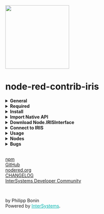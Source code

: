
<img src="https://raw.githubusercontent.com/phil1436/node-red-contrib-iris/master/src/InterSystemsLogo.png" width = "200">
<h1>node-red-contrib-iris</h1>
<details>
    <summary><b>General</b></summary>
    <p>
       An interface for <a href = 'https://nodered.org/'>Node-RED</a> to <a href = 'https://www.intersystems.com/data-platform/'>InterSystems IRIS Data Platform</a>.
    </p>
</details>

<details>
    <summary><b>Required</b></summary>
    <p>
        <ul>
            <li><a href="https://docs.intersystems.com/irislatest/csp/docbook/DocBook.UI.Page.cls?KEY=PAGE_nodejs_native">Native API</a> (v 1.2.0) installed in Node-RED.</li>
            <li><a href = "https://github.com/phil1436/node-red-iris/tree/master/ObjectScript">Node.IRISInterface</a> (v 1.3) class installed in Intersystems IRIS.</li>
        </ul>
    </p>
</details>

<details>
    <summary><b>Install</b></summary>
    <p>
       Either use the <i>Node-RED Menu - Manage Palette - Install</i>, or run the following command in your Node-RED user directory - typically <code>~/.node-red</code>

```shell
npm i node-red-contrib-iris
``` 
    
</p>
</details>

<details>
    <summary><b>Import Native API</b></summary>
    <p>
        In <code>~/.node-red/settings.js</code> add module in (already existing) <code>functionGlobalContext</code>:
        
<pre>
functionGlobalContext: {
    // os:require('os'),
    iris:require('./node_modules/node-red-contrib-iris/intersystems-iris-native')
}
</pre>

You can find the API package under <code>.node-red/node_modules/node-red-contrib-iris/intersystems-iris-native</code>. Please check the <a href = "https://github.com/phil1436/node-red-contrib-iris/blob/master/intersystems-iris-native/README.md">README</a> file for supported operating systems. If your OS is not supported you can get the API from your Intersystems IRIS instance under: <code>~/IRIS/dev/nodejs/intersystems-iris-native</code>.

See the <a href = "https://nodered.org/docs/user-guide/writing-functions#loading-additional-modules">documentation</a> for how to load additional modules into Node-RED.
</p>
</details>

<details>
    <summary><b>Download Node.IRISInterface</b></summary>
    <p>
        Go to <a href = 'https://raw.githubusercontent.com/phil1436/node-red-contrib-iris/master/ObjectScript/Node.IRISInterface.cls'>raw.githubusercontent</a>. Do a right click on the page and choose <i>Save Page As...</i> . Afterwards go to the InterSystems Management Portal and navigate to <i>System Explorer > Classes</i> and click on <i>Import</i>. There you select the file you just downloaded and click <i>Import</i>.<br>
         When you only operate in one namespace, import the class into this namespace. When you have multiple namespaces you want to have access to, <a href = "https://docs.intersystems.com/iris20221/csp/docbook/DocBook.UI.Page.cls?KEY=GSA_config_namespace#GSA_config_namespace_addmap_all">map the class to namespace %ALL</a>.
    </p>
</details>

<details>  
    <summary><b>Connect to IRIS</b></summary>
    <p>
        Set connection properties via the node properties. The Node will build a connection when you deploy and will hold that connection up until you redeploy or disconnect manually.
    </p>
        <img src = "https://raw.githubusercontent.com/phil1436/node-red-contrib-iris/master/src/NodeProps.png" width = "400">
    <p>
    You can set the default properties in <code>~/.node-red/node_modules/node-red-contrib-iris/ServerProperties.json</code>. Or use the <a href = "https://github.com/phil1436/node-red-contrib-iris/blob/master/examples/SetServerProperties.json">SetServerProperties flow</a> under <i>Import > Examples > node-red-contrib-iris > SetServerProperties</i>.
    </p>
</details>

<details>  
    <summary><b>Usage</b></summary>
    <p>
         The nodes are secure against SQL injection by parametrize the statements.
    </p>
    <p>
         Pass the SQL statement as a string in the <b>msg.data</b> field and the nodes will parameterize the statement itself.
    </p>
<pre>
msg.data = "SELECT * FROM NodeRed.Person WHERE Age >= 42 AND Name = 'Max' "
</pre>
Or parameterized statement:
<pre>
msg.data = { 
    "sql": "SELECT * FROM NodeRed.Person WHERE Age >= ? AND Name = ? ",
    "values": [42, "Max"]
}
</pre>
</details>

<details>
    <summary><b>Nodes</b></summary>
    <p>
        <ul>
            <li><b>IRIS</b>: A Node for executing DML statements such as SELECT, UPDATE, INSERT and DELETE and DDL statements such as CREATE, ALTER and DROP in Intersystems IRIS.</li>
            <li><b>IRIS_CREATE</b>: Creates a class in Intersystems IRIS.</li>
            <li><b>IRIS_DELETE_CLASS</b>: Deletes a class in Intersystems IRIS.</li>
            <li><b>IRIS_INSERT</b>: A Node for only SQL-INSERT-Statements. Can also generate the class, if it does not already exists, based on the statement.</li>
            <li><b>IRIS_OO</b>: Can insert a hierarchical JSON-Object.</li>
            <li><b>IRIS_CALL</b>: Call Intersystems IRIS classmethods.</li>
        </ul>
    </p>
    <img src = "https://raw.githubusercontent.com/phil1436/node-red-contrib-iris/master/src/NodesOverview.png" width = "200">

<p> See Node description for further informations.</p>
</details>

<details>
    <summary><b>Bugs</b></summary>
    <p>
        <ul>
            <li>Currently does not work in Docker Container!</li>
            <li>The statement will be parametrized wrong if whitespaces and commas used in strings. Please parametrize the Statement before. Example:<br>
Does not work:
<pre>
msg.data = "SELECT * FROM NodeRed.Person WHERE Name = 'Smith, John'"
</pre>
Will work:
<pre>
msg.data = {
    "sql":"SELECT * FROM NodeRed.Person WHERE Name = ?,
    "values":["Smith, John"]
    }
</pre>
            </li>
        </ul>
    </p>
</details>

<p>
<br>
<a href= "https://www.npmjs.com/package/node-red-contrib-iris">npm</a><br>
<a href= "https://github.com/phil1436/node-red-contrib-iris">GitHub</a><br>
<a href= "https://flows.nodered.org/node/node-red-contrib-iris">nodered.org</a><br>
<a href= "https://github.com/phil1436/node-red-contrib-iris/blob/master/CHANGELOG.md">CHANGELOG</a><br>
<a href= "https://community.intersystems.com/post/intersystems-iris-integration-node-red">InterSystems Developer Community</a>
</p>
<br>
<p>by Philipp Bonin<br>Powered by <a href= "https://www.intersystems.com/" style="color: #00b4ae">InterSystems</a>.</p>